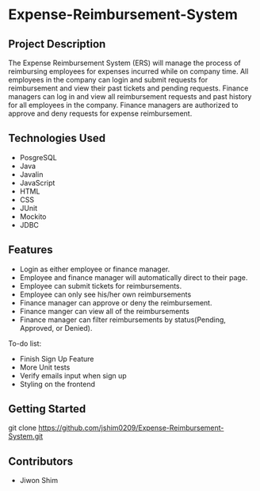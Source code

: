 # Expense-Reimbursement-System

## Project Description

The Expense Reimbursement System (ERS) will manage the process of reimbursing employees for expenses incurred while on company time. All employees in the company can login and submit requests for reimbursement and view their past tickets and pending requests. Finance managers can log in and view all reimbursement requests and past history for all employees in the company. Finance managers are authorized to approve and deny requests for expense reimbursement.

## Technologies Used

* PosgreSQL
* Java
* Javalin
* JavaScript
* HTML 
* CSS
* JUnit
* Mockito
* JDBC

## Features

* Login as either employee or finance manager.
* Employee and finance manager will automatically direct to their page.
* Employee can submit tickets for reimbursements.
* Employee can only see his/her own reimbursements
* Finance manager can approve or deny the reimbursement.
* Finance manger can view all of the reimbursements
* Finance manager can filter reimbursements by status(Pending, Approved, or Denied).

To-do list:

* Finish Sign Up Feature
* More Unit tests
* Verify emails input when sign up
* Styling on the frontend

## Getting Started

git clone https://github.com/jshim0209/Expense-Reimbursement-System.git

## Contributors

* Jiwon Shim

